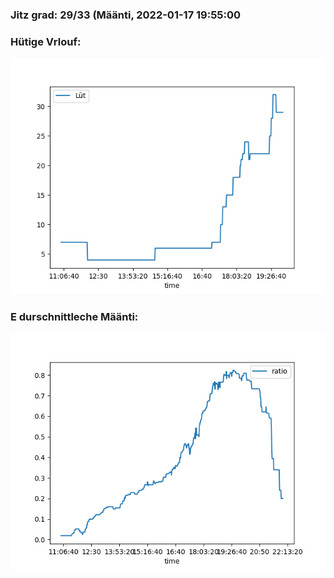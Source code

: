 ### Jitz grad: 29/33 (Määnti, 2022-01-17 19:55:00

### Hütige Vrlouf:
![Graph](Today.png)

### E durschnittleche Määnti:
![Graph](Määnti.png)